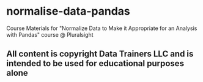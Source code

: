 # normalise-data-pandas
Course Materials for "Normalize Data to Make it Appropriate for an Analysis with Pandas" course @ Pluralsight


## All content is copyright Data Trainers LLC and is intended to be used for educational purposes alone
